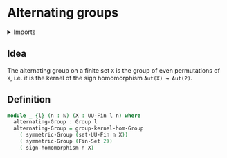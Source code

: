 # Alternating groups

<details><summary>Imports</summary>
```agda
module finite-group-theory.alternating-groups where
open import elementary-number-theory.natural-numbers
open import finite-group-theory.sign-homomorphism
open import group-theory.groups
open import group-theory.kernels
open import group-theory.symmetric-groups
open import univalent-combinatorics.finite-types
open import univalent-combinatorics.standard-finite-types
```
</details>

## Idea

The alternating group on a finite set `X` is the group of even permutations of `X`, i.e. it is the kernel of the sign homomorphism `Aut(X) → Aut(2)`.

## Definition

```agda
module _ {l} (n : ℕ) (X : UU-Fin l n) where
  alternating-Group : Group l
  alternating-Group = group-kernel-hom-Group
    ( symmetric-Group (set-UU-Fin n X))
    ( symmetric-Group (Fin-Set 2))
    ( sign-homomorphism n X)
```

